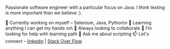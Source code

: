 Passionate software engineer with a particular focus on Java. I think testing is more important than we believe :).

🔭 Currently working on myself – Selenium, Java, Python\n
🌱 Learning anything I can get my hands on\\
👯 Always looking to collaborate
🤔 I’m looking for help with learning path
💬 Ask me about scripting
📫 Let's connect – [linkedin](https://www.linkedin.com/in/reza-shahriari-16043643/) | [Stack Over Flow](https://stackoverflow.com/users/10753128/rez-shahr)

